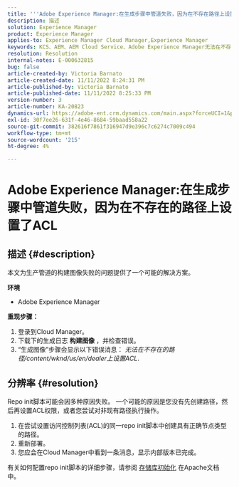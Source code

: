 ```yaml
---
title: '''Adobe Experience Manager:在生成步骤中管道失败，因为在不存在路径上设置了ACL'
description: 描述
solution: Experience Manager
product: Experience Manager
applies-to: Experience Manager Cloud Manager,Experience Manager
keywords: KCS、AEM、AEM Cloud Service、Adobe Experience Manager无法在不存在的路径上设置acl
resolution: Resolution
internal-notes: E-000632815
bug: false
article-created-by: Victoria Barnato
article-created-date: 11/11/2022 8:24:31 PM
article-published-by: Victoria Barnato
article-published-date: 11/11/2022 8:25:33 PM
version-number: 3
article-number: KA-20823
dynamics-url: https://adobe-ent.crm.dynamics.com/main.aspx?forceUCI=1&pagetype=entityrecord&etn=knowledgearticle&id=36110ad4-fe61-ed11-9561-6045bd006793
exl-id: 30f7ee26-631f-4e46-8684-59baad558a22
source-git-commit: 382616f7861f316947d9e396c7c6274c7009c494
workflow-type: tm+mt
source-wordcount: '215'
ht-degree: 4%

---
```


# Adobe Experience Manager:在生成步骤中管道失败，因为在不存在的路径上设置了ACL

## 描述 {#description}


本文为生产管道的构建图像失败的问题提供了一个可能的解决方案。

<b>环境</b>

- Adobe Experience Manager


<b>重现步骤：</b>

1. 登录到Cloud Manager。
2. 下载下的生成日志 <b>构建图像</b> ，并检查错误。
3. “生成图像”步骤会显示以下错误消息： *无法在不存在的路径/content/wknd/us/en/dealer上设置ACL*.



## 分辨率 {#resolution}


Repo init脚本可能会因多种原因失败。 一个可能的原因是您没有先创建路径，然后再设置ACL权限，或者您尝试对非现有路径执行操作。

1. 在尝试设置访问控制列表(ACL)的同一repo init脚本中创建具有正确节点类型的路径。
2. 重新部署。
3. 您应会在Cloud Manager中看到一条消息，显示内部版本已完成。


有关如何配置repo init脚本的详细步骤，请参阅 [存储库初始化](https://sling.apache.org/documentation/bundles/repository-initialization.html) 在Apache文档中。
